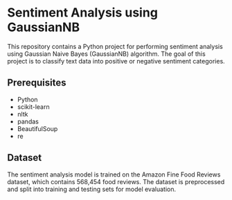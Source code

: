 # Sentiment Analysis using GaussianNB
This repository contains a Python project for performing sentiment analysis using Gaussian Naive Bayes (GaussianNB) algorithm. The goal of this project is to classify text data into positive or negative sentiment categories.
## Prerequisites
* Python 
* scikit-learn 
* nltk 
* pandas 
* BeautifulSoup
* re
## Dataset 
The sentiment analysis model is trained on the Amazon Fine Food Reviews
dataset, which contains 568,454 food reviews. The dataset is preprocessed and split into training and testing sets for model evaluation.